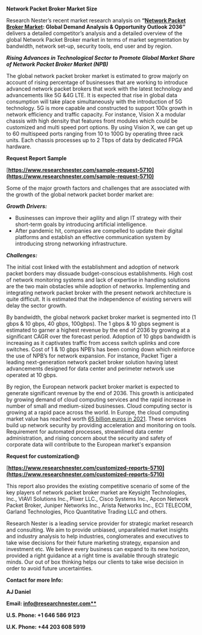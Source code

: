 ﻿**Network Packet Broker Market Size** 

Research Nester’s recent market research analysis on **“[Network Packet Broker Market](https://www.researchnester.com/reports/network-packet-broker-market/5710): Global Demand Analysis & Opportunity Outlook 2036”** delivers a detailed competitor’s analysis and a detailed overview of the global Network Packet Broker market in terms of market segmentation by bandwidth, network set-up, security tools, end user and by region. 

***Rising Advances in Technological Sector to Promote Global Market Share of Network Packet Broker Market (NPB)***

The global network packet broker market is estimated to grow majorly on account of rising percentage of businesses that are working to introduce advanced network packet brokers that work with the latest technology and advancements like 5G &4G LTE. It is expected that rise in global data consumption will take place simultaneously with the introduction of 5G technology. 5G is more capable and constructed to support 100x growth in network efficiency and traffic capacity. For instance, Vision X a modular chassis with high density that features front modules which could be customized and multi speed port options. By using Vision X, we can get up to 60 multispeed ports ranging from 10 to 100G by operating three rack units. Each chassis processes up to 2 Tbps of data by dedicated FPGA hardware. 

**Request Report Sample**

[**https://www.researchnester.com/sample-request-5710](https://www.researchnester.com/sample-request-5710)** 

Some of the major growth factors and challenges that are associated with the growth of the global network packet border market are: 

***Growth Drivers:***

- Businesses can improve their agility and align IT strategy with their short-term goals by introducing artificial intelligence. 
- After pandemic hit, companies are compelled to update their digital platforms and establish an effective communication system by introducing strong networking infrastructure.   

***Challenges:***

The initial cost linked with the establishment and adoption of network packet borders may dissuade budget-conscious establishments. High cost of network monitoring systems and lack of expertise in handling solutions are the two main obstacles while adoption of networks. Implementing and integrating network packet broker with the present network architecture is quite difficult. It is estimated that the independence of existing servers will delay the sector growth.

By bandwidth, the global network packet broker market is segmented into (1 gbps & 10 gbps, 40 gbps, 100gbps).  The 1 gbps & 10 gbps segment is estimated to garner a highest revenue by the end of 2036 by growing at a significant CAGR over the forecast period. Adoption of 10 gbps bandwidth is increasing as it captivates traffic from access switch uplinks and core switches. Cost of 1 & 10 gbps NPB’s has been coming down which reinforce the use of NPB’s for network expansion.  For instance, Packet Tiger a leading next-generation network packet broker solution having latest advancements designed for data center and perimeter network use operated at 10 gbps. 

By region, the European network packet broker market is expected to generate significant revenue by the end of 2036. This growth is anticipated by growing demand of cloud computing services and the rapid increase in number of small and medium-sized businesses. Cloud computing sector is growing at a rapid pace across the world. In Europe, the cloud computing market value has reached worth [65 billion euros in 2021](https://www.statista.com/statistics/1260032/). These services build up network security by providing acceleration and monitoring on tools. Requirement for automated processes, streamlined data center administration, and rising concern about the security and safety of corporate data will contribute to the European market's expansion

**Request for customization@**

[**https://www.researchnester.com/customized-reports-5710](https://www.researchnester.com/customized-reports-5710)** 

This report also provides the existing competitive scenario of some of the key players of network packet broker market are Keysight Technologies, Inc., VIAVI Solutions Inc., Plixer LLC., Cisco Systems Inc., Apcon Network Packet Broker, Juniper Networks Inc., Arista Networks Inc., ECI TELECOM, Garland Technologies, Pico Quantitative Trading LLC and others.

Research Nester is a leading service provider for strategic market research and consulting. We aim to provide unbiased, unparalleled market insights and industry analysis to help industries, conglomerates and executives to take wise decisions for their future marketing strategy, expansion and investment etc. We believe every business can expand to its new horizon, provided a right guidance at a right time is available through strategic minds. Our out of box thinking helps our clients to take wise decision in order to avoid future uncertainties.

**Contact for more Info:** 

**AJ Daniel**

**Email: [info@researchnester.com**](mailto:info@researchnester.com)**

**U.S. Phone: +1 646 586 9123** 

**U.K. Phone: +44 203 608 5919**
